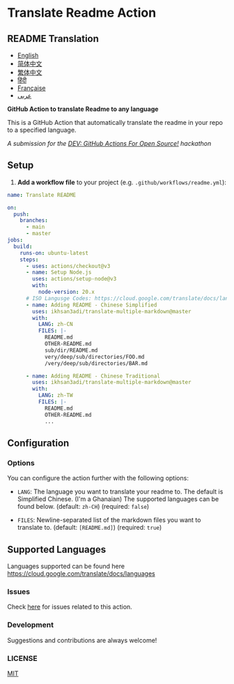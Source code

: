 # Translate Readme Action

## README Translation
- [English](README.md)
- [简体中文](README.zh-CN.md)
- [繁体中文](README.zh-TW.md)
- [हिंदी](README.hi.md)
- [Française](README.fr.md)
- [عربى](README.ar.md)

**GitHub Action to translate Readme to any language**

This is a GitHub Action that automatically translate the readme in your repo to a specified language.

_A submission for the [DEV: GitHub Actions For Open Source!](https://dev.to/devteam/announcing-the-github-actions-hackathon-on-dev-3ljn) hackathon_

## Setup

1. **Add a workflow file** to your project (e.g. `.github/workflows/readme.yml`):
```yaml
name: Translate README

on:
  push:
    branches:
      - main
      - master
jobs:
  build:
    runs-on: ubuntu-latest
    steps:
      - uses: actions/checkout@v3
      - name: Setup Node.js
        uses: actions/setup-node@v3
        with:
          node-version: 20.x
      # ISO Langusge Codes: https://cloud.google.com/translate/docs/languages
      - name: Adding README - Chinese Simplified
        uses: ikhsan3adi/translate-multiple-markdown@master
        with:
          LANG: zh-CN
          FILES: |-
            README.md
            OTHER-README.md
            sub/dir/README.md
            very/deep/sub/directories/FOO.md
            /very/deep/sub/directories/BAR.md

      - name: Adding README - Chinese Traditional
        uses: ikhsan3adi/translate-multiple-markdown@master
        with:
          LANG: zh-TW
          FILES: |-
            README.md
            OTHER-README.md
            ...
```

## Configuration

### Options

You can configure the action further with the following options:

- `LANG`: The language you want to translate your readme to. The default is Simplified Chinese. (I'm a Ghanaian) The supported languages can be found below.
  (default: `zh-CH`) (required: `false`)

- `FILES`: Newline-separated list of the markdown files you want to translate to. (default: `[README.md]`) (required: `true`)

## Supported Languages

Languages supported can be found here https://cloud.google.com/translate/docs/languages

### Issues

Check [here](https://github.com/dephraiim/translate-readme/issues/1) for issues related to this action.

### Development

Suggestions and contributions are always welcome!

### LICENSE

[MIT](./LICENSE)
